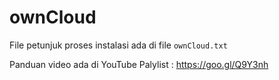 # ownCloud

File petunjuk proses instalasi ada di file `ownCloud.txt`

Panduan video ada di YouTube Palylist : https://goo.gl/Q9Y3nh
